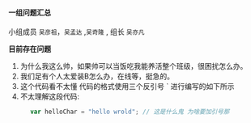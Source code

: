 #### 一组问题汇总 

小组成员 `吴彦祖`，`吴孟达` ,`吴奇隆` , 组长 `吴亦凡`

**目前存在问题** 

1. 为什么我这么帅，如果帅可以当饭吃我能养活整个班级，很困扰怎么办。
2. 我们足有个人太爱装B怎么办，在线等，挺急的。
3. 这个代码看不太懂 代码的格式使用三个反引号 \` 进行编写的如下所示
4. 不太理解这段代码: 
   
```javascript
      var helloChar = "hello wrold"; // 这是什么鬼 为啥要加引号那
```